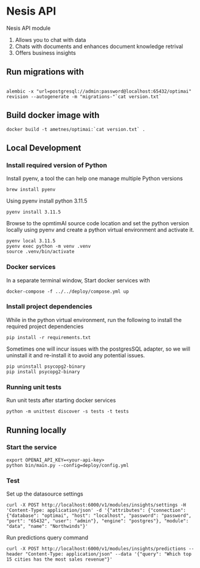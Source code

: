 # Nesis API
Nesis API module
1. Allows you to chat with data
2. Chats with documents and enhances document knowledge retrival
3. Offers business insights

## Run migrations with
```commandline

alembic -x "url=postgresql://admin:password@localhost:65432/optimai" revision --autogenerate -m "migrations-"`cat version.txt`
```

## Build docker image with
```commandline
docker build -t ametnes/optimai:`cat version.txt` .
```

## Local Development
### Install required version of Python
Install pyenv, a tool the can help one manage multiple Python versions
```commandline
brew install pyenv
```
Using pyenv install python 3.11.5
```commandline
pyenv install 3.11.5
```
Browse to the opmtimAI source code location and set the python version locally using pyenv and create a python virtual environment and activate it.
```commandline
pyenv local 3.11.5
pyenv exec python -m venv .venv
source .venv/bin/activate
```
### Docker services
In a separate terminal window, Start docker services with 
```
docker-compose -f ../../deploy/compose.yml up
```

### Install project dependencies
While in the python virtual environment, run the following to install the required project dependencies
```commandline
pip install -r requirements.txt
```
Sometimes one will incur issues with the postgresSQL adapter, so we will uninstall it and re-install it to avoid any potential issues.
```commandline
pip uninstall psycopg2-binary
pip install psycopg2-binary
```

### Running unit tests
Run unit tests after starting docker services
```commandline
python -m unittest discover -s tests -t tests
```

## Running locally
### Start the service
```commandline
export OPENAI_API_KEY=<your-api-key>
python bin/main.py --config=deploy/config.yml
```

### Test
Set up the datasource settings
```commandline
curl -X POST http://localhost:6000/v1/modules/insights/settings -H 'Content-Type: application/json' -d '{"attributes": {"connection": {"database": "optimai", "host": "localhost", "password": "password", "port": "65432", "user": "admin"}, "engine": "postgres"}, "module": "data", "name": "Northwinds"}'
```
Run predictions query command
```commandline
curl -X POST http://localhost:6000/v1/modules/insights/predictions --header "Content-Type: application/json" --data '{"query": "Which top 15 cities has the most sales revenue"}'
```

